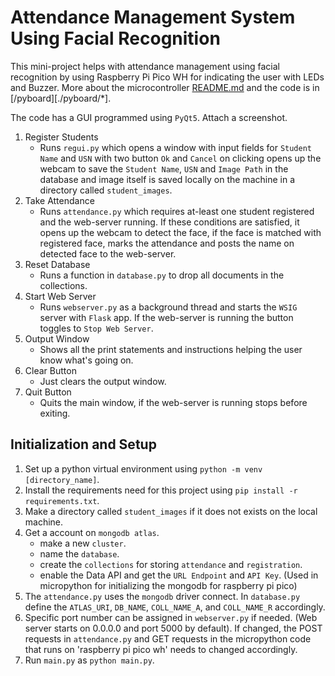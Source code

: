 # Attendance Management System Using Facial Recognition

This mini-project helps with attendance management using facial recognition by using Raspberry Pi Pico WH for indicating the user with LEDs and Buzzer. More about the microcontroller [README.md](./pyboard/README.md) and the code is in [/pyboard][./pyboard/*].

The code has a GUI programmed using `PyQt5`. Attach a screenshot.

1. Register Students
	- Runs `regui.py` which opens a window with input fields for `Student Name` and `USN` with two button `Ok` and `Cancel` on clicking opens up the webcam to save the `Student Name`, `USN` and `Image Path` in the database and image itself is saved locally on the machine in a directory called `student_images`.
2. Take Attendance
	- Runs `attendance.py` which requires at-least one student registered and the web-server running. If these conditions are satisfied, it opens up the webcam to detect the face, if the face is matched with registered face, marks the attendance and posts the name on detected face to the web-server.
3. Reset Database
	- Runs a function in `database.py` to drop all documents in the collections.
4. Start Web Server
	- Runs `webserver.py` as a background thread and starts the `WSIG` server with `Flask` app. If the web-server is running the button toggles to `Stop Web Server`.
5. Output Window
	- Shows all the print statements and instructions helping the user know what's going on.
6. Clear Button
	- Just clears the output window.
7. Quit Button
	- Quits the main window, if the web-server is running stops before exiting.

## Initialization and Setup

1. Set up a python virtual environment using `python -m venv [directory_name]`.
2. Install the requirements need for this project using `pip install -r requirements.txt`.
3. Make a directory called `student_images` if it does not exists on the local machine.
4. Get a account on `mongodb atlas`.
	- make a new `cluster`.
	- name the `database`.
	- create the `collections` for storing `attendance` and `registration`.
	- enable the Data API and get the `URL Endpoint` and `API Key`. (Used in micropython for initializing the mongodb for raspberry pi pico)
5. The `attendance.py` uses the `mongodb` driver connect. In `database.py` define the `ATLAS_URI`, `DB_NAME`, `COLL_NAME_A`, and `COLL_NAME_R` accordingly.
6. Specific port number can be assigned in `webserver.py` if needed. (Web server starts on 0.0.0.0 and port 5000 by default). If changed, the POST requests in `attendance.py` and GET requests in the micropython code that runs on 'raspberry pi pico wh' needs to changed accordingly.
7. Run `main.py` as `python main.py`.

